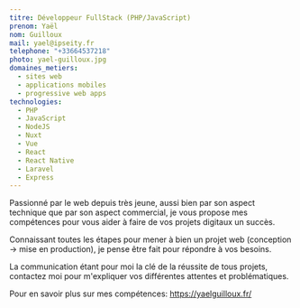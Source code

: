 ```yaml
---
titre: Développeur FullStack (PHP/JavaScript)
prenom: Yaël
nom: Guilloux
mail: yael@ipseity.fr
telephone: "+33664537218"
photo: yael-guilloux.jpg
domaines_metiers:
  - sites web
  - applications mobiles
  - progressive web apps
technologies:
  - PHP
  - JavaScript
  - NodeJS
  - Nuxt
  - Vue
  - React
  - React Native
  - Laravel
  - Express
---
```


Passionné par le web depuis très jeune, aussi bien par son aspect technique que par son aspect commercial, je vous propose mes compétences pour vous aider à faire de vos projets digitaux un succès.

Connaissant toutes les étapes pour mener à bien un projet web (conception -> mise en production), je pense être fait pour répondre à vos besoins.

La communication étant pour moi la clé de la réussite de tous projets, contactez moi pour m'expliquer vos différentes attentes et problématiques.

Pour en savoir plus sur mes compétences: https://yaelguilloux.fr/
